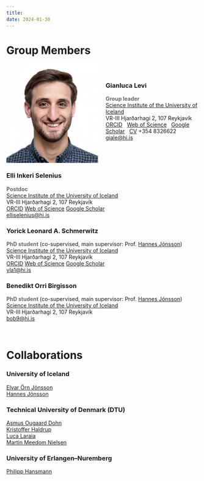 ```yaml
---
title:
date: 2024-01-30
---
```


# Group Members

<img src="../images/gianluca_portrait.png"  
     alt="Gianluca's portrait" 
     style="width: 240px; height: 260px; float: left; margin-right: 20px;">

<p style="margin-top: 65px;">

### Gianluca Levi 
<span style="color: dimgray; font-weight: bold;">Group leader </span>    
[Science Institute of the University of Iceland](https://raunvisindastofnun.hi.is/the_science_institute)  
VR-III Hjarðarhagi 2, 107 Reykjavík  
[ORCID](https://orcid.org/0000-0002-4542-0653) &nbsp; [Web of Science](https://www.webofscience.com/wos/author/record/GYQ-9226-2022) &nbsp; [Google Scholar](https://scholar.google.com/citations?user=HhElK98AAAAJ&hl=en) &nbsp; [CV](../doc/cv_giale.pdf)
+354 8326622   
giale@hi.is
</p>

<div style="clear: both;"></div>

### Elli Inkeri Selenius   
<span style="color: dimgray; font-weight: bold;">Postdoc </span>    
[Science Institute of the University of Iceland](https://raunvisindastofnun.hi.is/the_science_institute)  
VR-III Hjarðarhagi 2, 107 Reykjavík  
[ORCID](https://orcid.org/0000-0003-4286-0861) [Web of Science](https://www.webofscience.com/wos/author/record/DYK-2893-2022) [Google Scholar](https://scholar.google.com/citations?user=vxsoicEAAAAJ&hl=en)  
elliselenius@hi.is

### Yorick Leonard A. Schmerwitz 
<span style="color: dimgray; font-weight: bold;">PhD student </span> (co-supervised, main supervisor: Prof. [Hannes Jónsson](https://hj.hi.is/indexE.html))   
[Science Institute of the University of Iceland](https://raunvisindastofnun.hi.is/the_science_institute)  
VR-III Hjarðarhagi 2, 107 Reykjavík  
[ORCID](https://orcid.org/0000-0001-6277-0359) [Web of Science](https://www.webofscience.com/wos/author/record/GMV-3521-2022) [Google Scholar](https://scholar.google.com/citations?user=USpMPPYAAAAJ&hl=en)  
yla1@hi.is

### Benedikt Orri Birgisson 
<span style="color: dimgray; font-weight: bold;">PhD student </span> (co-supervised, main supervisor: Prof. [Hannes Jónsson](https://hj.hi.is/indexE.html))   
[Science Institute of the University of Iceland](https://raunvisindastofnun.hi.is/the_science_institute)  
VR-III Hjarðarhagi 2, 107 Reykjavík  
bob9@hi.is

<br>

# Collaborations

### University of Iceland
[Elvar Örn Jónsson](https://iris.rais.is/en/persons/elvar-%C3%B6rn-j%C3%B3nsson)    
[Hannes Jónsson](https://hj.hi.is/indexE.html)    

### Technical University of Denmark (DTU)
[Asmus Ougaard Dohn](https://orbit.dtu.dk/en/persons/asmus-ougaard-dohn)    
[Kristoffer Haldrup](https://orbit.dtu.dk/en/persons/kristoffer-haldrup)    
[Luca Laraia](https://www.kemi.dtu.dk/english/research/organic-inorganic-chemistry/kemisk_biologi/lucalaraia)    
[Martin Meedom Nielsen](https://orbit.dtu.dk/en/persons/martin-meedom-nielsen)

### University of Erlangen–Nuremberg
[Philipp Hansmann](https://www.agmm.nat.fau.eu/)
